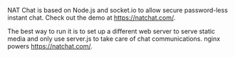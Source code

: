 NAT Chat is based on Node.js and socket.io to allow secure password-less instant chat. 
Check out the demo at https://natchat.com/.

The best way to run it is to set up a different web server to serve static media and only use 
server.js to take care of chat communications. nginx powers https://natchat.com/.
